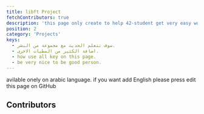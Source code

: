 ```yaml
---
title: libft Project
fetchContributors: true
description: 'this page only create to help 42-student get very easy work with any thing'
position: 2
category: 'Projects'
keys:
  - سوف تتعلم الحديث مع مجموعة من البشر.
  - اضافة الكثير من المطيات الاخرى.
  - how use all key on this page.
  - be very nice to be good person.
---
```


<!-- ## ماهي المشاريع التي تساعدك على التعلم الآن؟

<list :items="keys"></list>


## Installation
to installition all project you want to ue plase use this one and keep on your maind thats all.
<alert type='danger'>dddd</alart>

## Usage.
for any point on this page you need to be honset with you self if thats help you more let me knw thats please  -->


avilable onely on arabic language. if you want add English please press edit this page on GitHub


## Contributors

<contributors :items="$contributors"></contributors>

